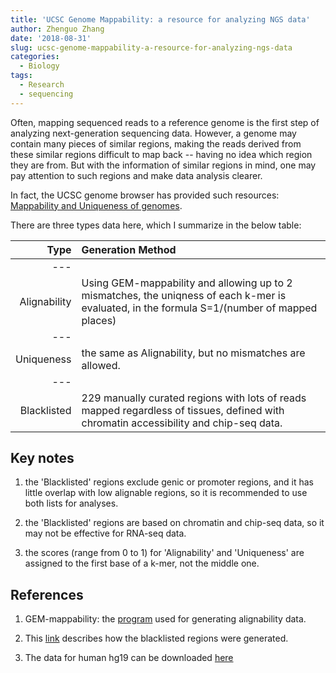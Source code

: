 ```yaml
---
title: 'UCSC Genome Mappability: a resource for analyzing NGS data'
author: Zhenguo Zhang
date: '2018-08-31'
slug: ucsc-genome-mappability-a-resource-for-analyzing-ngs-data
categories:
  - Biology
tags:
  - Research
  - sequencing
---
```


Often, mapping sequenced reads to a reference genome is the first step
of analyzing next-generation sequencing data. However, a genome may
contain many pieces of similar regions, making the reads derived from
these similar regions difficult to map back -- having no idea which
region they are from. But with the information of similar regions in mind,
one may pay attention to such regions and make data analysis clearer.

In fact, the UCSC genome browser has provided such resources: 
[Mappability and Uniqueness of genomes](http://genome.ucsc.edu/cgi-bin/hgFileUi?db=hg19&g=wgEncodeMapability).

There are three types data here, which I summarize in the below table:

Type | Generation Method
---: | :---
--- |
Alignability | Using GEM-mappability and allowing up to 2 mismatches, the uniqness of each k-mer is evaluated, in the formula S=1/(number of mapped places)
--- |    
Uniqueness | the same as Alignability, but no mismatches are allowed.
--- |
Blacklisted | 229 manually curated regions with lots of reads mapped regardless of tissues, defined with chromatin accessibility and chip-seq data.

## Key notes

1. the 'Blacklisted' regions exclude genic or promoter regions,
and it has little overlap with low alignable regions, so it is recommended
to use both lists for analyses.

2. the 'Blacklisted' regions are based on chromatin and chip-seq
data, so it may not be effective for RNA-seq data.

3. the scores (range from 0 to 1) for 'Alignability' and 'Uniqueness'
are assigned to the first base of a k-mer, not the middle one.

## References

1. GEM-mappability: the [program](https://journals.plos.org/plosone/article?id=10.1371/journal.pone.0030377) used for generating alignability data.

2. This [link](https://personal.broadinstitute.org/anshul/projects/encode/rawdata/blacklists/hg19-blacklist-README.pdf) describes how the blacklisted regions were generated.

3. The data for human hg19 can be downloaded [here](http://genome.ucsc.edu/cgi-bin/hgFileUi?db=hg19&g=wgEncodeMapability)

